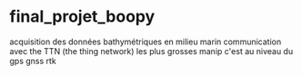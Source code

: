 # final_projet_boopy
acquisition des données bathymétriques en milieu marin communication avec the TTN (the thing network) 
les plus grosses manip c'est au niveau du gps gnss rtk

